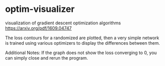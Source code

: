 # optim-visualizer
visualization of gradient descent optimization algorithms
https://arxiv.org/pdf/1609.04747

The loss contours for a randomized are plotted, then a very simple network is trained using various optimizers to display the differences between them.

Additional Notes:
If the graph does not show the loss converging to 0, you can simply close and rerun the program.